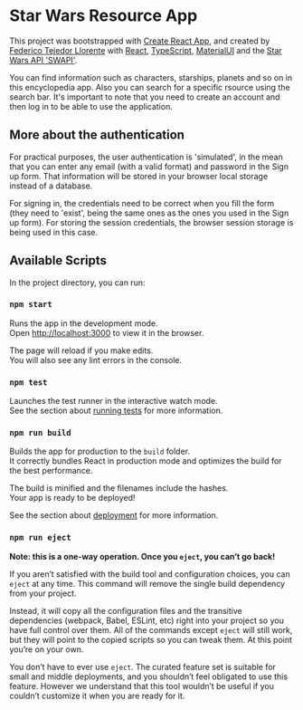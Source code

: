 # Star Wars Resource App

This project was bootstrapped with [Create React App](https://github.com/facebook/create-react-app), and created by [Federico Tejedor Llorente](https://federicotllorente.com/) with [React](https://reactjs.org/), [TypeScript](https://www.typescriptlang.org/), [MaterialUI](https://mui.com/) and the [Star Wars API 'SWAPI'](https://swapi.dev/).

You can find information such as characters, starships, planets and so on in this encyclopedia app. Also you can search for a specific rsource using the search bar. It's important to note that you need to create an account and then log in to be able to use the application.

## More about the authentication

For practical purposes, the user authentication is 'simulated', in the mean that you can enter any email (with a valid format) and password in the Sign up form. That information will be stored in your browser local storage instead of a database.

For signing in, the credentials need to be correct when you fill the form (they need to 'exist', being the same ones as the ones you used in the Sign up form). For storing the session credentials, the browser session storage is being used in this case.

## Available Scripts

In the project directory, you can run:

### `npm start`

Runs the app in the development mode.\
Open [http://localhost:3000](http://localhost:3000) to view it in the browser.

The page will reload if you make edits.\
You will also see any lint errors in the console.

### `npm test`

Launches the test runner in the interactive watch mode.\
See the section about [running tests](https://facebook.github.io/create-react-app/docs/running-tests) for more information.

### `npm run build`

Builds the app for production to the `build` folder.\
It correctly bundles React in production mode and optimizes the build for the best performance.

The build is minified and the filenames include the hashes.\
Your app is ready to be deployed!

See the section about [deployment](https://facebook.github.io/create-react-app/docs/deployment) for more information.

### `npm run eject`

**Note: this is a one-way operation. Once you `eject`, you can’t go back!**

If you aren’t satisfied with the build tool and configuration choices, you can `eject` at any time. This command will remove the single build dependency from your project.

Instead, it will copy all the configuration files and the transitive dependencies (webpack, Babel, ESLint, etc) right into your project so you have full control over them. All of the commands except `eject` will still work, but they will point to the copied scripts so you can tweak them. At this point you’re on your own.

You don’t have to ever use `eject`. The curated feature set is suitable for small and middle deployments, and you shouldn’t feel obligated to use this feature. However we understand that this tool wouldn’t be useful if you couldn’t customize it when you are ready for it.
